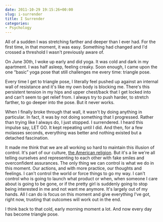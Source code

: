 ```yaml
---
date: 2011-10-29 19:15:26+00:00
slug: i-surrender
title: I Surrender
categories:
- Psychology
---
```

All of a sudden I was stretching farther and deeper than I ever had. For the first time, in that moment, it was easy. Something had changed and I'd crossed a threshold I wasn't previously aware of.

On June 30th, I woke up early and did yoga. It was cold and dark in my apartment. I was half asleep, feeling creaky. Soon enough, I came upon the one “basic” yoga pose that still challenges me every time: triangle pose.

Every time I get to triangle pose, I literally feel pushed up against an internal wall of resistance and it's like my own body is blocking me. There's this persistent tension in my hips and upper chest/back that I get locked into and can't seem to get relief from. I always try to push harder, to stretch farther, to go deeper into the pose. But it never works.

When I finally broke through that wall, it wasn't by doing anything in particular. In fact, it was by not doing something that I progressed. Rather than trying like I always do, I just stopped. I surrendered. I heard this impulse say, LET GO. It kept repeating until I did. And then, for a few molasses seconds, everything was better and nothing existed but a detached fascination.

It made me think that we are all working so hard to maintain this illusion of control. It's part of our culture, [the American religion](http://www.jamesaltucher.com/2011/08/the-10-commandments-of-the-american-religion/). But it's a lie we're all telling ourselves and representing to each other with fake smiles and overconfident assurances. The only thing we can control is what we do in this moment. Our actions, and with more practice, our thoughts and feelings. I can't control the world or force things to go my way. I can't control who is going to launch what product or when, when someone I care about is going to be gone, or if the pretty girl is suddenly going to stop being interested in me and not want me anymore. It's largely out of my hands. All I can do is focus on this moment and give everything I've got, right now, trusting that outcomes will work out in the end.

I think back to that cold, early morning moment a lot. And now every day has become triangle pose.
